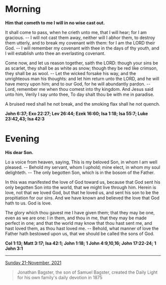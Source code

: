 # Morning

**Him that cometh to me I will in no wise cast out.**
 
It shall come to pass, when he crieth unto me, that I will hear; for I am gracious. -- I will not cast them away, neither will I abhor them, to destroy them utterly, and to break my covenant with them: for I am the LORD their God. -- I will remember my covenant with thee in the days of thy youth, and I will establish unto thee an everlasting covenant.
 
Come now, and let us reason together, saith the LORD: though your sins be as scarlet, they shall be as white as snow; though they be red like crimson, they shall be as wool. -- Let the wicked forsake his way, and the unrighteous man his thoughts: and let him return unto the LORD, and he will have mercy upon him; and to our God, for he will abundantly pardon. -- Lord, remember me when thou comest into thy kingdom. And Jesus said unto him, Verily I say unto thee, To day shalt thou be with me in paradise.
 
A bruised reed shall he not break, and the smoking flax shall he not quench.  

**John 6:37; Exo 22:27; Lev 26:44; Ezek 16:60; Isa 1:18; Isa 55:7; Luke 23:42,43; Isa 42:3**

# Evening

**His dear Son.**
 
Lo a voice from heaven, saying, This is my beloved Son, in whom I am well pleased. -- Behold my servant, whom I uphold; mine elect, in whom my soul delighteth. -- The only begotten Son, which is in the bosom of the Father.
 
In this was manifested the love of God toward us, because that God sent his only begotten Son into the world, that we might live through him. Herein is love, not that we loved God, but that he loved us, and sent his son to be the propitiation for our sins. And we have known and believed the love that God hath to us. God is love.
 
The glory which thou gavest me I have given them; that they may be one, even as we are one: I in them, and thou in me, that they may be made perfect in one; and that the world may know that thou hast sent me, and hast loved them, as thou hast loved me. -- Behold, what manner of love the Father hath bestowed upon us, that we should be called the sons of God.  

**Col 1:13; Matt 3:17; Isa 42:1; John 1:18; 1 John 4:9,10,16; John 17:22-24; 1 John 3:1**

---

[Sunday 21-November, 2021](https://t.me/s/daily_light)

> Jonathan Bagster, the son of Samuel Bagster, created the Daily Light for his own family's daily devotion in 1875

